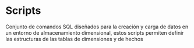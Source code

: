 # Scripts
Conjunto de comandos SQL diseñados para la creación y carga de datos en un entorno de almacenamiento dimensional, estos scripts permiten definir las estructuras de las tablas de dimensiones y de hechos 
